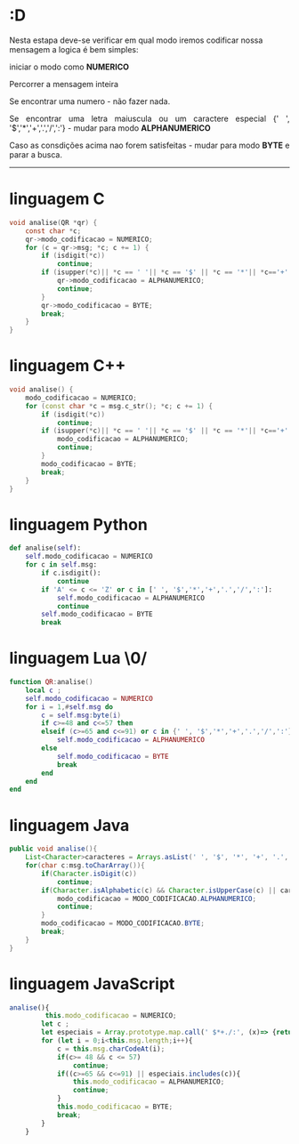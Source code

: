# :D
Nesta estapa deve-se verificar em qual modo iremos codificar nossa mensagem
a logica é bem simples:
<p  align="justify" > iniciar o modo como <b>NUMERICO</b></p>
<p  align="justify">Percorrer a mensagem inteira</p>
<p  align="justify">Se encontrar uma numero - não fazer nada.</p>
<p  align="justify">Se encontrar uma letra maiuscula ou um caractere especial {' ', '$','*','+','.','/',':'} - mudar para modo <b>ALPHANUMERICO</b></p>
<p  align="justify">Caso as consdições acima nao forem satisfeitas - mudar para modo <b>BYTE</b> e parar a busca.</p>


---------------------------------------------






# linguagem C
```C
void analise(QR *qr) {
	const char *c;
    qr->modo_codificacao = NUMERICO;
    for (c = qr->msg; *c; c += 1) {
        if (isdigit(*c))
            continue;
        if (isupper(*c)|| *c == ' '|| *c == '$' || *c == '*'|| *c=='+'||*c == '.' ||*c=='/'||*c==':') {
            qr->modo_codificacao = ALPHANUMERICO;
            continue;
        }
        qr->modo_codificacao = BYTE;
        break;
    }
}
```
# linguagem C++ 
```Cpp
void analise() {
	modo_codificacao = NUMERICO;
    for (const char *c = msg.c_str(); *c; c += 1) {
        if (isdigit(*c))
        	continue;
        if (isupper(*c)|| *c == ' '|| *c == '$' || *c == '*'|| *c=='+'||*c == '.' ||*c=='/'||*c==':') {
        	modo_codificacao = ALPHANUMERICO;
            continue;
        }
        modo_codificacao = BYTE;
        break;
	}
}
```
# linguagem Python
```Python
def analise(self):
    self.modo_codificacao = NUMERICO
    for c in self.msg:
        if c.isdigit():
            continue
        if 'A' <= c <= 'Z' or c in [' ', '$','*','+','.','/',':']:
            self.modo_codificacao = ALPHANUMERICO
            continue
        self.modo_codificacao = BYTE
        break

```
# linguagem Lua \0/
```lua
function QR:analise()
    local c ;
    self.modo_codificacao = NUMERICO
    for i = 1,#self.msg do
        c = self.msg:byte(i)
        if c>=48 and c<=57 then
        elseif (c>=65 and c<=91) or c in {' ', '$','*','+','.','/',':'}  then
            self.modo_codificacao = ALPHANUMERICO
        else
            self.modo_codificacao = BYTE
            break
        end
    end
end

```
# linguagem Java
```Java
public void analise(){
    List<Character>caracteres = Arrays.asList(' ', '$', '*', '+', '.', '/', ':');
    for(char c:msg.toCharArray()){
        if(Character.isDigit(c))
            continue;
        if(Character.isAlphabetic(c) && Character.isUpperCase(c) || caracteres.contains(c)){
            modo_codificacao = MODO_CODIFICACAO.ALPHANUMERICO;
            continue;
        }
        modo_codificacao = MODO_CODIFICACAO.BYTE;
        break;
    }
}
```
# linguagem JavaScript
```javaScript
analise(){
         this.modo_codificacao = NUMERICO;
        let c ;
        let especiais = Array.prototype.map.call(' $*+./:', (x)=> {return x.charCodeAt(0);});
        for (let i = 0;i<this.msg.length;i++){
            c = this.msg.charCodeAt(i);
            if(c>= 48 && c <= 57)
                continue;
            if((c>=65 && c<=91) || especiais.includes(c)){
                this.modo_codificacao = ALPHANUMERICO;
                continue;
            }
            this.modo_codificacao = BYTE;
            break;
        }
    }
```
